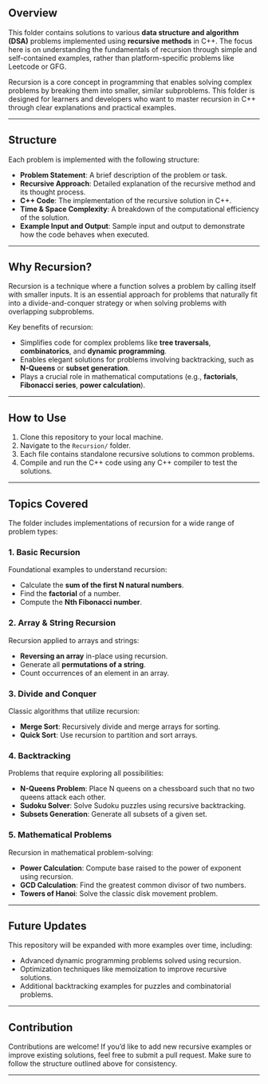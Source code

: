 ## Overview

This folder contains solutions to various **data structure and algorithm (DSA)** problems implemented using **recursive methods** in C++. The focus here is on understanding the fundamentals of recursion through simple and self-contained examples, rather than platform-specific problems like Leetcode or GFG.  

Recursion is a core concept in programming that enables solving complex problems by breaking them into smaller, similar subproblems. This folder is designed for learners and developers who want to master recursion in C++ through clear explanations and practical examples.

---

## Structure

Each problem is implemented with the following structure:
- **Problem Statement**: A brief description of the problem or task.  
- **Recursive Approach**: Detailed explanation of the recursive method and its thought process.  
- **C++ Code**: The implementation of the recursive solution in C++.  
- **Time & Space Complexity**: A breakdown of the computational efficiency of the solution.  
- **Example Input and Output**: Sample input and output to demonstrate how the code behaves when executed.

---

## Why Recursion?

Recursion is a technique where a function solves a problem by calling itself with smaller inputs. It is an essential approach for problems that naturally fit into a divide-and-conquer strategy or when solving problems with overlapping subproblems.  

Key benefits of recursion:
- Simplifies code for complex problems like **tree traversals**, **combinatorics**, and **dynamic programming**.  
- Enables elegant solutions for problems involving backtracking, such as **N-Queens** or **subset generation**.  
- Plays a crucial role in mathematical computations (e.g., **factorials**, **Fibonacci series**, **power calculation**).  

---

## How to Use

1. Clone this repository to your local machine.  
2. Navigate to the `Recursion/` folder.  
3. Each file contains standalone recursive solutions to common problems.  
4. Compile and run the C++ code using any C++ compiler to test the solutions.  

---

## Topics Covered

The folder includes implementations of recursion for a wide range of problem types:

### 1. **Basic Recursion**  
Foundational examples to understand recursion:  
- Calculate the **sum of the first N natural numbers**.  
- Find the **factorial** of a number.  
- Compute the **Nth Fibonacci number**.  

### 2. **Array & String Recursion**  
Recursion applied to arrays and strings:  
- **Reversing an array** in-place using recursion.  
- Generate all **permutations of a string**.  
- Count occurrences of an element in an array.  

### 3. **Divide and Conquer**  
Classic algorithms that utilize recursion:  
- **Merge Sort**: Recursively divide and merge arrays for sorting.  
- **Quick Sort**: Use recursion to partition and sort arrays.  

### 4. **Backtracking**  
Problems that require exploring all possibilities:  
- **N-Queens Problem**: Place N queens on a chessboard such that no two queens attack each other.  
- **Sudoku Solver**: Solve Sudoku puzzles using recursive backtracking.  
- **Subsets Generation**: Generate all subsets of a given set.  

### 5. **Mathematical Problems**  
Recursion in mathematical problem-solving:  
- **Power Calculation**: Compute base raised to the power of exponent using recursion.  
- **GCD Calculation**: Find the greatest common divisor of two numbers.  
- **Towers of Hanoi**: Solve the classic disk movement problem.  

---

## Future Updates

This repository will be expanded with more examples over time, including:  
- Advanced dynamic programming problems solved using recursion.  
- Optimization techniques like memoization to improve recursive solutions.  
- Additional backtracking examples for puzzles and combinatorial problems.  

---

## Contribution

Contributions are welcome! If you’d like to add new recursive examples or improve existing solutions, feel free to submit a pull request. Make sure to follow the structure outlined above for consistency.

---
